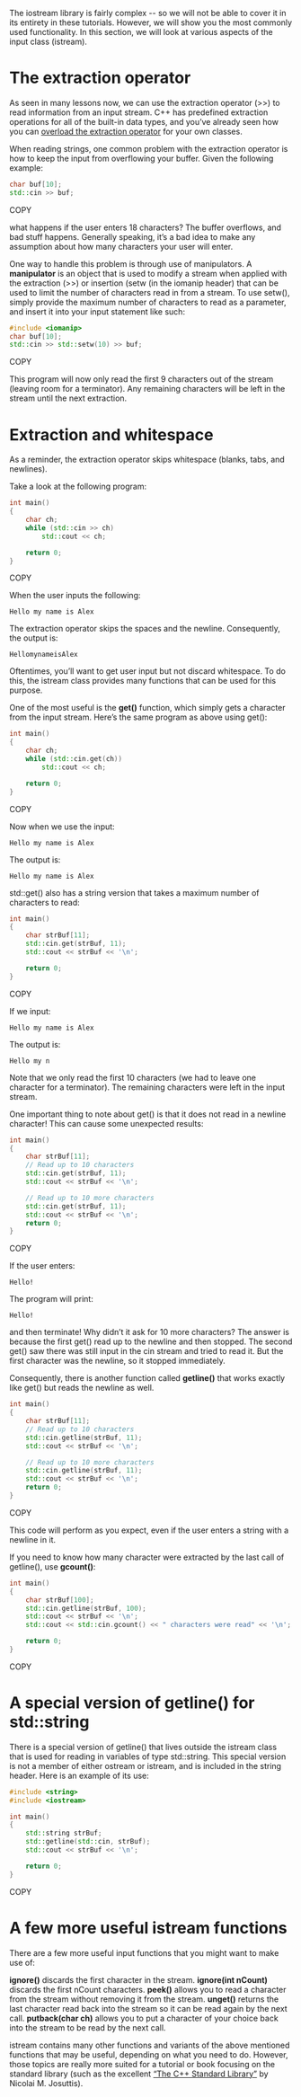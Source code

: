 The iostream library is fairly complex -- so we will not be able to cover it in its entirety in these tutorials. However, we will show you the most commonly used functionality. In this section, we will look at various aspects of the input class (istream).

# **The extraction operator**

As seen in many lessons now, we can use the extraction operator (>>) to read information from an input stream. C++ has predefined extraction operations for all of the built-in data types, and you’ve already seen how you can [overload the extraction operator](https://www.learncpp.com/cpp-tutorial/93-overloading-the-io-operators/) for your own classes.

When reading strings, one common problem with the extraction operator is how to keep the input from overflowing your buffer. Given the following example:

```cpp
char buf[10];
std::cin >> buf;
```

COPY

what happens if the user enters 18 characters? The buffer overflows, and bad stuff happens. Generally speaking, it’s a bad idea to make any assumption about how many characters your user will enter.

One way to handle this problem is through use of manipulators. A **manipulator** is an object that is used to modify a stream when applied with the extraction (>>) or insertion (setw (in the iomanip header) that can be used to limit the number of characters read in from a stream. To use setw(), simply provide the maximum number of characters to read as a parameter, and insert it into your input statement like such:

```cpp
#include <iomanip>
char buf[10];
std::cin >> std::setw(10) >> buf;
```

COPY

This program will now only read the first 9 characters out of the stream (leaving room for a terminator). Any remaining characters will be left in the stream until the next extraction.

# **Extraction and whitespace**

As a reminder, the extraction operator skips whitespace (blanks, tabs, and newlines).

Take a look at the following program:

```cpp
int main()
{
    char ch;
    while (std::cin >> ch)
        std::cout << ch;

    return 0;
}
```

COPY

When the user inputs the following:

```
Hello my name is Alex
```

The extraction operator skips the spaces and the newline. Consequently, the output is:

```
HellomynameisAlex
```

Oftentimes, you’ll want to get user input but not discard whitespace. To do this, the istream class provides many functions that can be used for this purpose.

One of the most useful is the **get()** function, which simply gets a character from the input stream. Here’s the same program as above using get():

```cpp
int main()
{
    char ch;
    while (std::cin.get(ch))
        std::cout << ch;

    return 0;
}
```

COPY

Now when we use the input:

```
Hello my name is Alex
```

The output is:

```
Hello my name is Alex
```

std::get() also has a string version that takes a maximum number of characters to read:

```cpp
int main()
{
    char strBuf[11];
    std::cin.get(strBuf, 11);
    std::cout << strBuf << '\n';

    return 0;
}
```

COPY

If we input:

```
Hello my name is Alex
```

The output is:

```
Hello my n
```

Note that we only read the first 10 characters (we had to leave one character for a terminator). The remaining characters were left in the input stream.

One important thing to note about get() is that it does not read in a newline character! This can cause some unexpected results:

```cpp
int main()
{
    char strBuf[11];
    // Read up to 10 characters
    std::cin.get(strBuf, 11);
    std::cout << strBuf << '\n';

    // Read up to 10 more characters
    std::cin.get(strBuf, 11);
    std::cout << strBuf << '\n';
    return 0;
}
```

COPY

If the user enters:

```
Hello!
```

The program will print:

```
Hello!
```

and then terminate! Why didn’t it ask for 10 more characters? The answer is because the first get() read up to the newline and then stopped. The second get() saw there was still input in the cin stream and tried to read it. But the first character was the newline, so it stopped immediately.

Consequently, there is another function called **getline()** that works exactly like get() but reads the newline as well.

```cpp
int main()
{
    char strBuf[11];
    // Read up to 10 characters
    std::cin.getline(strBuf, 11);
    std::cout << strBuf << '\n';

    // Read up to 10 more characters
    std::cin.getline(strBuf, 11);
    std::cout << strBuf << '\n';
    return 0;
}
```

COPY

This code will perform as you expect, even if the user enters a string with a newline in it.

If you need to know how many character were extracted by the last call of getline(), use **gcount()**:

```cpp
int main()
{
    char strBuf[100];
    std::cin.getline(strBuf, 100);
    std::cout << strBuf << '\n';
    std::cout << std::cin.gcount() << " characters were read" << '\n';

    return 0;
}
```

COPY

# **A special version of getline() for std::string**

There is a special version of getline() that lives outside the istream class that is used for reading in variables of type std::string. This special version is not a member of either ostream or istream, and is included in the string header. Here is an example of its use:

```cpp
#include <string>
#include <iostream>

int main()
{
    std::string strBuf;
    std::getline(std::cin, strBuf);
    std::cout << strBuf << '\n';

    return 0;
}
```

COPY

# **A few more useful istream functions**

There are a few more useful input functions that you might want to make use of:

**ignore()** discards the first character in the stream.
**ignore(int nCount)** discards the first nCount characters.
**peek()** allows you to read a character from the stream without removing it from the stream.
**unget()** returns the last character read back into the stream so it can be read again by the next call.
**putback(char ch)** allows you to put a character of your choice back into the stream to be read by the next call.

istream contains many other functions and variants of the above mentioned functions that may be useful, depending on what you need to do. However, those topics are really more suited for a tutorial or book focusing on the standard library (such as the excellent [“The C++ Standard Library”](https://www.amazon.com/Standard-Library-Tutorial-Reference-2nd/dp/0321623215) by Nicolai M. Josuttis).